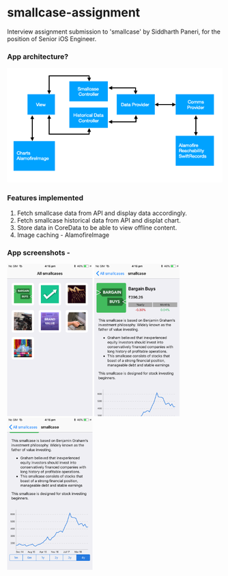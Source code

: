# smallcase-assignment
Interview assignment submission to 'smallcase' by Siddharth Paneri, for the position of Senior iOS Engineer.

### App architecture?
<img src = "https://github.com/siddharth-paneri/smallcase-assignment/blob/master/Screenshots/smallcase-assignment-architecture.png" width="600"/>


### Features implemented
1. Fetch smallcase data from API and display data accordingly.
2. Fetch smallcase historical data from API and displat chart.
3. Store data in CoreData to be able to view offline content.
4. Image caching - AlamofireImage


### App screenshots -
<img src = "https://github.com/siddharth-paneri/smallcase-assignment/blob/master/Screenshots/IMG_0908.PNG" width="200"/>    <img src = "https://github.com/siddharth-paneri/smallcase-assignment/blob/master/Screenshots/IMG_0909.PNG" width="200"/>    <img src = "https://github.com/siddharth-paneri/smallcase-assignment/blob/master/Screenshots/IMG_0910.PNG" width="200"/>
 

